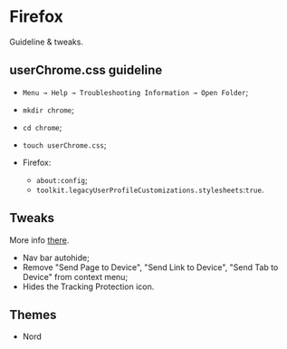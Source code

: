 # Firefox

Guideline & tweaks.

## userChrome.css guideline

* `Menu → Help → Troubleshooting Information → Open Folder`;

* `mkdir chrome`;

* `cd chrome`;

* `touch userChrome.css`;

* Firefox:
  * `about:config`;
  * `toolkit.legacyUserProfileCustomizations.stylesheets`:`true`.

## Tweaks

More info [there](https://github.com/Timvde/UserChrome-Tweaks).

* Nav bar autohide;
* Remove "Send Page to Device", "Send Link to Device", "Send Tab to Device" from context menu;
* Hides the Tracking Protection icon.

## Themes

* Nord